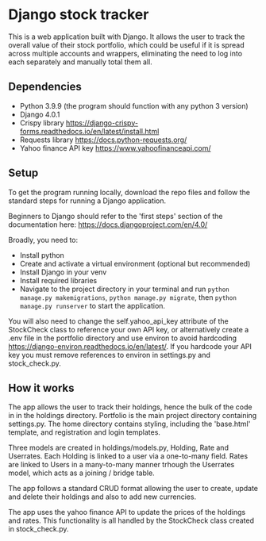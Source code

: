# Django stock tracker

This is a web application built with Django. It allows the user to track the overall value of their stock portfolio, which could be useful if it is spread across multiple accounts and wrappers, eliminating the need to log into each separately and manually total them all.


## Dependencies

- Python 3.9.9 (the program should function with any python 3 version)
- Django 4.0.1
- Crispy library https://django-crispy-forms.readthedocs.io/en/latest/install.html
- Requests library https://docs.python-requests.org/
- Yahoo finance API key https://www.yahoofinanceapi.com/

## Setup

To get the program running locally, download the repo files and follow the standard steps for running a Django application.

Beginners to Django should refer to the 'first steps' section of the documentation here: https://docs.djangoproject.com/en/4.0/

Broadly, you need to:

- Install python
- Create and activate a virtual environment (optional but recommended)
- Install Django in your venv
- Install required libraries
- Navigate to the project directory in your terminal and run ```python manage.py makemigrations```, ```python manage.py migrate```, then ```python manage.py runserver``` to start the application.

You will also need to change the self.yahoo_api_key attribute of the StockCheck class to reference your own API key, or alternatively create a .env file in the portfolio directory and use environ to avoid hardcoding https://django-environ.readthedocs.io/en/latest/. If you hardcode your API key you must remove references to environ in settings.py and stock_check.py.

## How it works

The app allows the user to track their holdings, hence the bulk of the code in in the holdings directory. Portfolio is the main project directory containing settings.py. The home directory contains styling, including the 'base.html' template, and registration and login templates.

Three models are created in holdings/models.py, Holding, Rate and Userrates. Each Holding is linked to a user via a one-to-many field. Rates are linked to Users in a many-to-many manner trhough the Userrates model, which acts as a joining / bridge table.

The app follows a standard CRUD format allowing the user to create, update and delete their holdings and also to add new currencies.

The app uses the yahoo finance API to update the prices of the holdings and rates. This functionality is all handled by the StockCheck class created in stock_check.py.
